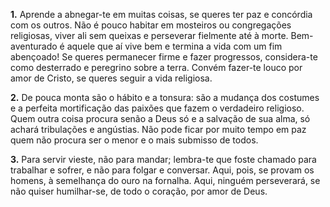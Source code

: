 **1.** Aprende a abnegar-te em muitas coisas, se queres ter paz e concórdia com os outros. Não é pouco habitar em mosteiros ou congregações religiosas, viver ali sem queixas e perseverar fielmente até à morte. Bem-aventurado é aquele que aí vive bem e termina a vida com um fim abençoado! Se queres permanecer firme e fazer progressos, considera-te como desterrado e peregrino sobre a terra. Convém fazer-te louco por amor de Cristo, se queres seguir a vida religiosa.

**2.** De pouca monta são o hábito e a tonsura: são a mudança dos costumes e a perfeita mortificação das paixões que fazem o verdadeiro religioso. Quem outra coisa procura senão a Deus só e a salvação de sua alma, só achará tribulações e angústias. Não pode ficar por muito tempo em paz quem não procura ser o menor e o mais submisso de todos.

**3.** Para servir vieste, não para mandar; lembra-te que foste chamado para trabalhar e sofrer, e não para folgar e conversar. Aqui, pois, se provam os homens, à semelhança do ouro na fornalha. Aqui, ninguém perseverará, se não quiser humilhar-se, de todo o coração, por amor de Deus.

